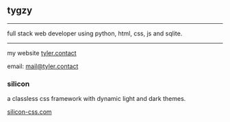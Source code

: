 ## tygzy

---

full stack web developer using python, html, css, js and sqlite.

---

my website [tyler.contact](https://tyler.contact)

email: [mail@tyler.contact](mailto:mail@tyler.contact)

### silicon

a classless css framework with dynamic light and dark themes.

[silicon-css.com](https://silicon-css.com)
